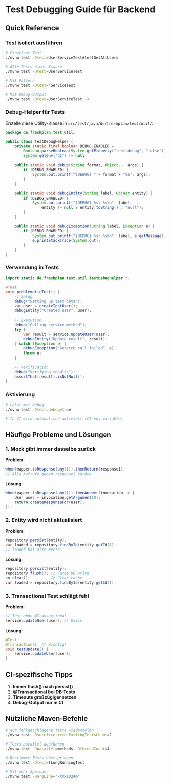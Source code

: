 # Test Debugging Guide für Backend

## Quick Reference

### Test isoliert ausführen
```bash
# Einzelner Test
./mvnw test -Dtest=UserServiceTest#testGetAllUsers

# Alle Tests einer Klasse
./mvnw test -Dtest=UserServiceTest

# Mit Pattern
./mvnw test -Dtest=*ServiceTest

# Mit Debug-Output
./mvnw test -Dtest=UserServiceTest -X
```

### Debug-Helper für Tests

Erstelle diese Utility-Klasse in `src/test/java/de/freshplan/test/util/`:

```java
package de.freshplan.test.util;

public class TestDebugHelper {
    private static final boolean DEBUG_ENABLED = 
        Boolean.parseBoolean(System.getProperty("test.debug", "false")) ||
        System.getenv("CI") != null;
    
    public static void debug(String format, Object... args) {
        if (DEBUG_ENABLED) {
            System.out.printf("[DEBUG] " + format + "%n", args);
        }
    }
    
    public static void debugEntity(String label, Object entity) {
        if (DEBUG_ENABLED) {
            System.out.printf("[DEBUG] %s: %s%n", label, 
                entity != null ? entity.toString() : "null");
        }
    }
    
    public static void debugException(String label, Exception e) {
        if (DEBUG_ENABLED) {
            System.out.printf("[DEBUG] %s: %s%n", label, e.getMessage());
            e.printStackTrace(System.out);
        }
    }
}
```

### Verwendung in Tests

```java
import static de.freshplan.test.util.TestDebugHelper.*;

@Test
void problematicTest() {
    // Setup
    debug("Setting up test data");
    var user = createTestUser();
    debugEntity("Created user", user);
    
    // Execution
    debug("Calling service method");
    try {
        var result = service.updateUser(user);
        debugEntity("Update result", result);
    } catch (Exception e) {
        debugException("Service call failed", e);
        throw e;
    }
    
    // Verification
    debug("Verifying results");
    assertThat(result).isNotNull();
}
```

### Aktivierung

```bash
# Lokal mit Debug
./mvnw test -Dtest.debug=true

# In CI wird automatisch aktiviert (CI env variable)
```

## Häufige Probleme und Lösungen

### 1. Mock gibt immer dasselbe zurück

**Problem:**
```java
when(mapper.toResponse(any())).thenReturn(response1);
// Alle Aufrufe geben response1 zurück
```

**Lösung:**
```java
when(mapper.toResponse(any())).thenAnswer(invocation -> {
    User user = invocation.getArgument(0);
    return createResponseFor(user);
});
```

### 2. Entity wird nicht aktualisiert

**Problem:**
```java
repository.persist(entity);
var loaded = repository.findById(entity.getId());
// loaded hat alte Werte
```

**Lösung:**
```java
repository.persist(entity);
repository.flush(); // Force DB write
em.clear();         // Clear cache
var loaded = repository.findById(entity.getId());
```

### 3. Transactional Test schlägt fehl

**Problem:**
```java
// Test ohne @Transactional
service.updateUser(user); // Fails
```

**Lösung:**
```java
@Test
@Transactional  // Wichtig!
void testUpdate() {
    service.updateUser(user);
}
```

## CI-spezifische Tipps

1. **Immer flush() nach persist()**
2. **@Transactional bei DB-Tests**
3. **Timeouts großzügiger setzen**
4. **Debug-Output nur in CI**

## Nützliche Maven-Befehle

```bash
# Nur fehlgeschlagene Tests wiederholen
./mvnw test -Dsurefire.rerunFailingTestsCount=2

# Tests parallel ausführen
./mvnw test -Dparallel=methods -DthreadCount=4

# Bestimmte Tests überspringen
./mvnw test -Dtest=!LongRunningTest

# Mit mehr Speicher
./mvnw test -DargLine="-Xmx1024m"
```